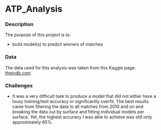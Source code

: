 # ATP_Analysis


### Description

The purpose of this project is to:
- build model(s) to predict winners of matches


### Data

The data used for this analysis was taken from this Kaggle page: [thetvdb.com](https://www.kaggle.com/datasets/sijovm/atpdata/data)


### Challenges
- It was a very difficult task to produce a model that did not either have a lousy training/test accuracy or significantly overfit.  The best results came from filtering the data to all matches from 2010 and on and breaking the data out by surface and fitting individual models per surface.  Yet, the highest accuracy I was able to achieve was still only approximately 65%.
